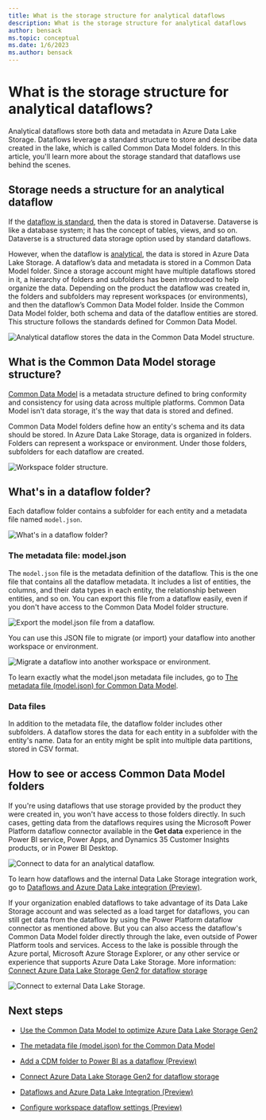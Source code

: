 ```yaml
---
title: What is the storage structure for analytical dataflows
description: What is the storage structure for analytical dataflows
author: bensack
ms.topic: conceptual
ms.date: 1/6/2023
ms.author: bensack
---
```


# What is the storage structure for analytical dataflows?

Analytical dataflows store both data and metadata in Azure Data Lake Storage. Dataflows leverage a standard structure to store and describe data created in the lake, which is called Common Data Model folders. In this article, you'll learn more about the storage standard that dataflows use behind the scenes.

## Storage needs a structure for an analytical dataflow

If the [dataflow is standard](understanding-differences-between-analytical-standard-dataflows.md#standard-dataflows), then the data is stored in Dataverse. Dataverse is like a database system; it has the concept of tables, views, and so on. Dataverse is a structured data storage option used by standard dataflows.

However, when the dataflow is [analytical](understanding-differences-between-analytical-standard-dataflows.md#analytical-dataflows), the data is stored in Azure Data Lake Storage. A dataflow’s data and metadata is stored in a Common Data Model folder. Since a storage account might have multiple dataflows stored in it, a hierarchy of folders and subfolders has been introduced to help organize the data. Depending on the product the dataflow was created in, the folders and subfolders may represent workspaces (or environments), and then the dataflow’s Common Data Model folder. Inside the Common Data Model folder, both schema and data of the dataflow entities are stored. This structure follows the standards defined for Common Data Model.

![Analytical dataflow stores the data in the Common Data Model structure.](media/what-is-the-cdm-storage-structure/analytical-dataflow-stores-data-in-cdm-format.png)

## What is the Common Data Model storage structure?

[Common Data Model](/common-data-model/) is a metadata structure defined to bring conformity and consistency for using data across multiple platforms. Common Data Model isn't data storage, it's the way that data is stored and defined.

Common Data Model folders define how an entity's schema and its data should be stored. In Azure Data Lake Storage, data is organized in folders. Folders can represent a workspace or environment. Under those folders, subfolders for each dataflow are created.

![Workspace folder structure.](media/what-is-the-cdm-storage-structure/folders-workspace-and-dataflows.png)

## What's in a dataflow folder?

Each dataflow folder contains a subfolder for each entity and a metadata file named `model.json`.  

![What's in a dataflow folder?](media/what-is-the-cdm-storage-structure/cdm-folder.png)

### The metadata file: model.json

The `model.json` file is the metadata definition of the dataflow. This is the one file that contains all the dataflow metadata. It includes a list of entities, the columns, and their data types in each entity, the relationship between entities, and so on. You can export this file from a dataflow easily, even if you don't have access to the Common Data Model folder structure.

![Export the model.json file from a dataflow.](media/what-is-the-cdm-storage-structure/dataflow-export-json.png)

You can use this JSON file to migrate (or import) your dataflow into another workspace or environment.

![Migrate a dataflow into another workspace or environment.](media/what-is-the-cdm-storage-structure/dataflow-migrate-to-another-workspace.png)

To learn exactly what the model.json metadata file includes, go to [The metadata file (model.json) for Common Data Model](/common-data-model/model-json).

### Data files

In addition to the metadata file, the dataflow folder includes other subfolders. A dataflow stores the data for each entity in a subfolder with the entity's name. Data for an entity might be split into multiple data partitions, stored in CSV format.

## How to see or access Common Data Model folders

If you're using dataflows that use storage provided by the product they were created in, you won't have access to those folders directly. In such cases, getting data from the dataflows requires using the Microsoft Power Platform dataflow connector available in the **Get data** experience in the Power BI service, Power Apps, and Dynamics 35 Customer Insights products, or in Power BI Desktop.

![Connect to data for an analytical dataflow.](media/what-is-the-cdm-storage-structure/get-data-from-analytical-dataflow.png)

To learn how dataflows and the internal Data Lake Storage integration work, go to [Dataflows and Azure Data Lake integration (Preview)](/power-bi/transform-model/service-dataflows-azure-data-lake-integration).

If your organization enabled dataflows to take advantage of its Data Lake Storage account and was selected as a load target for dataflows, you can still get data from the dataflow by using the Power Platform dataflow connector as mentioned above. But you can also access the dataflow's Common Data Model folder directly through the lake, even outside of Power Platform tools and services. Access to the lake is possible through the Azure portal, Microsoft Azure Storage Explorer, or any other service or experience that supports Azure Data Lake Storage. More information: [Connect Azure Data Lake Storage Gen2 for dataflow storage](/power-bi/transform-model/service-dataflows-connect-azure-data-lake-storage-gen2)

![Connect to external Data Lake Storage.](/power-bi/transform-model/media/service-dataflows-connect-azure-data-lake-storage-gen2/dataflows-connect-adlsg2_09.jpg)

## Next steps

- [Use the Common Data Model to optimize Azure Data Lake Storage Gen2](/common-data-model/data-lake)

- [The metadata file (model.json) for the Common Data Model](/common-data-model/model-json)

- [Add a CDM folder to Power BI as a dataflow (Preview)](/power-bi/service-dataflows-add-cdm-folder)

- [Connect Azure Data Lake Storage Gen2 for dataflow storage](/power-bi/service-dataflows-connect-azure-data-lake-storage-gen2)

- [Dataflows and Azure Data Lake Integration (Preview)](/power-bi/transform-model/service-dataflows-azure-data-lake-integration)

- [Configure workspace dataflow settings (Preview)](/power-bi/service-dataflows-configure-workspace-storage-settings)
